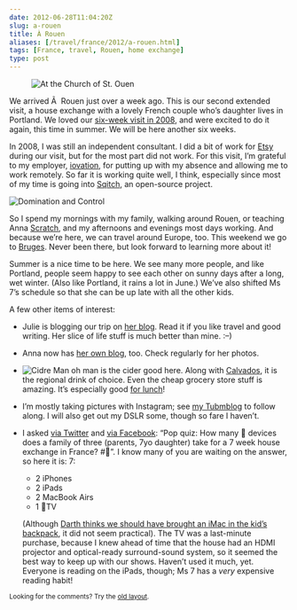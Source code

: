 ```yaml
--- 
date: 2012-06-28T11:04:20Z
slug: a-rouen
title: À Rouen
aliases: [/travel/france/2012/a-rouen.html]
tags: [France, travel, Rouen, home exchange]
type: post
---
```


<figure><img src="https://farm9.staticflickr.com/8010/7459991666_7f33908a53_z.jpg" title="At the Church of St. Ouen, Rouen" alt="At the Church of St. Ouen" /></figure>

<p>We arrived Ã  Rouen just over a week ago. This is our second extended visit, a house exchange with a lovely French couple who’s daughter lives in Portland. We loved our <a href="/travel/france/2008/" title="France 2008">six-week visit in 2008</a>, and were excited to do it again, this time in summer. We will be here another six weeks.</p>

<p>In 2008, I was still an independent consultant. I did a bit of work for <a href="http://etsy.com/">Etsy</a> during our visit, but for the most part did not work. For this visit, I’m grateful to my employer, <a href="http://iovation.com/">iovation</a>, for putting up with my absence and allowing me to work remotely. So far it is working quite well, I think, especially since most of my time is going into <a href="http://sqitch.org/">Sqitch</a>, an open-source project.</p>

<p><img class="left" src="https://farm8.staticflickr.com/7110/7427421028_7848ffafe7_n.jpg" title="Domination and Control" alt="Domination and Control" /></p>

<p>So I spend my mornings with my family, walking around Rouen, or teaching Anna <a href="http://scratch.mit.edu/">Scratch</a>, and my afternoons and evenings most days working. And because we’re here, we can travel around Europe, too. This weekend we go to <a href="https://en.wikipedia.org/wiki/Bruges">Bruges</a>. Never been there, but look forward to learning more about it!</p>

<p>Summer is a nice time to be here. We see many more people, and like Portland, people seem happy to see each other on sunny days after a long, wet winter. (Also like Portland, it rains a lot in June.) We’ve also shifted Ms 7’s schedule so that she can be up late with all the other kids.</p>

<p>A few other items of interest:</p>

<ul>
<li><p>Julie is blogging our trip on <a href="http://blog.strongrrl.com/">her blog</a>. Read it if you like travel and good writing. Her slice of life stuff is much better than mine. :–)</p></li>
<li><p>Anna now has <a href="http://through-annas-eyes.tumblr.com/">her own blog</a>, too. Check regularly for her photos.</p></li>
<li><p><img class="right" src="https://farm8.staticflickr.com/7266/7447407870_71d68c6d90_n.jpg" title="Delicious, delicious cidre" alt="Cidre" /> Man oh man is the cider good here. Along with <a href="https://en.wikipedia.org/wiki/Calvados">Calvados</a>, it is the regional drink of choice. Even the cheap grocery store stuff is amazing. It’s especially good <a href="http://blog.strongrrl.com/2012/06/how-french-do-lunch.html">for lunch</a>!</p></li>
<li><p>I’m mostly taking pictures with Instagram; see <a href="http://justatheory.tumblr.com/">my Tubmblog</a> to follow along. I will also get out my DSLR some, though so fare I haven’t.</p></li>
<li><p>I asked <a href="https://twitter.com/theory/status/216155640131883008">via Twitter</a> and <a href="https://www.facebook.com/david.e.wheeler/posts/10150891340703693">via Facebook</a>: “Pop quiz: How many  devices does a family of three (parents, 7yo daughter) take for a 7 week house exchange in France? #”. I know many of you are waiting on the answer, so here it is: 7:</p>

<ul>
<li>2 iPhones</li>
<li>2 iPads</li>
<li>2 MacBook Airs</li>
<li>1 TV</li>
</ul>

<p>(Although <a href="https://twitter.com/darth/status/216179141773504512">Darth thinks we should have brought an iMac in the kid’s backpack</a>, it did not seem practical).
The TV was a last-minute purchase, because I knew ahead of time that the house had an HDMI projector and optical-ready surround-sound system, so it seemed the best way to keep up with our shows. Haven’t used it much, yet. Everyone is reading on the iPads, though; Ms 7 has a <em>very</em> expensive reading habit!</p></li>
</ul>

<p class="past"><small>Looking for the comments? Try the <a rel="nofollow" href="//past.justatheory.com/travel/france/2012/a-rouen.html">old layout</a>.</small></p>
